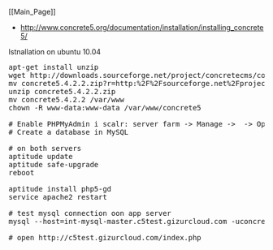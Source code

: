 [[Main_Page]]

* http://www.concrete5.org/documentation/installation/installing_concrete5/


Istnallation on ubuntu 10.04
<pre>
apt-get install unzip
wget http://downloads.sourceforge.net/project/concretecms/concrete5/5.4.2.2/concrete5.4.2.2.zip?r=http%3A%2F%2Fsourceforge.net%2Fprojects%2Fconcretecms%2F&ts=1326102087&use_mirror=switch
mv concrete5.4.2.2.zip?r=http:%2F%2Fsourceforge.net%2Fprojects%2Fconcretecms%2F concrete5.4.2.2.zip
unzip concrete5.4.2.2.zip
mv concrete5.4.2.2 /var/www
chown -R www-data:www-data /var/www/concrete5

# Enable PHPMyAdmin i scalr: server farm -> Manage -> <FARM> -> Options -> MySQL status
# Create a database in MySQL

# on both servers
aptitude update
aptitude safe-upgrade
reboot

aptitude install php5-gd
service apache2 restart

# test mysql connection oon app server
mysql --host=int-mysql-master.c5test.gizurcloud.com -uconcrete5 -p

# open http://c5test.gizurcloud.com/index.php



</pre>
